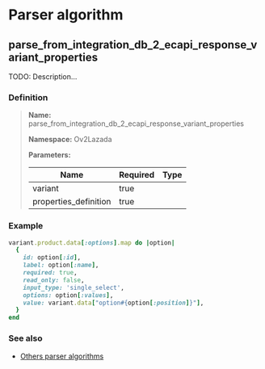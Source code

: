 # Parser algorithm
 
## parse_from_integration_db_2_ecapi_response_variant_properties

TODO: Description...
    
### Definition

> **Name:** parse_from_integration_db_2_ecapi_response_variant_properties
> 
> **Namespace:** Ov2Lazada
>
> **Parameters:**
> 
> | Name | Required | Type |
> | --- | --- | --- |
> | variant | true |  |
> | properties_definition | true |  |

### Example
```ruby
variant.product.data[:options].map do |option|
  {
    id: option[:id],
    label: option[:name],
    required: true,
    read_only: false,
    input_type: 'single_select',
    options: option[:values],
    value: variant.data["option#{option[:position]}"],
  }
end
```

### See also
* [Others parser algorithms](overview?id=parse_from_integration_db_2_ecapi_response_variant_properties)